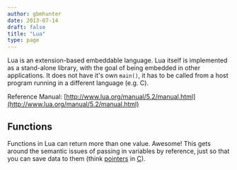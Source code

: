 ```yaml
---
author: gbmhunter
date: 2013-07-14
draft: false
title: "Lua"
type: page
---
```


Lua is an extension-based embeddable language. Lua itself is implemented as a stand-alone library, with the goal of being embedded in other applications. It does not have it's own `main()`, it has to be called from a host program running in a different language (e.g. C).

Reference Manual: [http://www.lua.org/manual/5.2/manual.html](http://www.lua.org/manual/5.2/manual.html)

## Functions

Functions in Lua can return more than one value. Awesome! This gets around the semantic issues of passing in variables by reference, just so that you can save data to them (think [pointers](/programming/languages/c/pointers) in [C](/programming/languages/c)).
